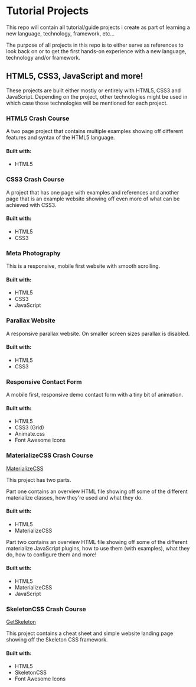 # Tutorial Projects

This repo will contain all tutorial/guide projects i create as part of learning a new language, technology, framework, etc...

The purpose of all projects in this repo is to either serve as references to look back on or to get the first hands-on experience with a new language, technology and/or framework.

## HTML5, CSS3, JavaScript and more! 
These projects are built either mostly or entirely with HTML5, CSS3 and JavaScript.
Depending on the project, other technologies might be used in which case those technologies will be mentioned for each project.

### HTML5 Crash Course

A two page project that contains multiple examples showing off different features and syntax of the HTML5 language.

#### Built with:
* HTML5

### CSS3 Crash Course

A project that has one page with examples and references and another page that is an example website showing off even more of what can be achieved with CSS3.

#### Built with:
* HTML5
* CSS3

### Meta Photography

This is a responsive, mobile first website with smooth scrolling. 

#### Built with:
* HTML5
* CSS3
* JavaScript

### Parallax Website

A responsive parallax website. On smaller screen sizes parallax is disabled.

#### Built with:
* HTML5
* CSS3

### Responsive Contact Form

A mobile first, responsive demo contact form with a tiny bit of animation.

#### Built with:
* HTML5
* CSS3 (Grid)
* Animate.css
* Font Awesome Icons

### MaterializeCSS Crash Course

[MaterializeCSS](https://materializecss.com/)

This project has two parts. 

Part one contains an overview HTML file showing off some of the different materialize classes, how they're used and what they do.

#### Built with:
* HTML5
* MaterializeCSS

Part two contains an overview HTML file showing off some of the different materialize JavaScript plugins, how to use them (with examples), what they do, how to configure them and more!

#### Built with:
* HTML5
* MaterializeCSS
* JavaScript

### SkeletonCSS Crash Course

[GetSkeleton](http://getskeleton.com/)

This project contains a cheat sheet and simple website landing page showing off the Skeleton CSS framework.

#### Built with:
* HTML5
* SkeletonCSS
* Font Awesome Icons
